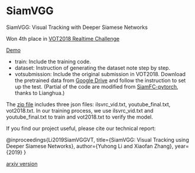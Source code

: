 # SiamVGG
SiamVGG: Visual Tracking with Deeper Siamese Networks

Won 4th place in [VOT2018 Realtime Challenge](http://www.votchallenge.net/vot2018/)

[Demo](https://www.youtube.com/watch?v=cvP64cmiAmY)

* train: Include the training code.
* dataset: Instruction of generating the dataset note step by step.
* votsubmission: Include the original submission in VOT2018. Download the pretrained data from [Google Drive](https://drive.google.com/file/d/13rx9kMJ1lwpics1Qr9_uKjloqLHfMaoU/view?usp=sharing) and follow the instruction to set up the test. (Partial of the code are modified from [SiamFC-pytorch](https://github.com/huanglianghua/siamfc-pytorch), thanks to Lianghua.)


The [zip file](https://drive.google.com/open?id=13aC_2stCEU0VoiIpp6wgudenUSVye74b) includes three json files: ilsvrc_vid.txt, youtube_final.txt, vot2018.txt. In our training process, we use ilsvrc_vid.txt and youtube_final.txt to train and vot2018.txt to verify the model.

If you find our project useful, please cite our technical report:

@inproceedings{Li2019SiamVGGVT,
  title={SiamVGG: Visual Tracking using Deeper Siamese Networks},
  author={Yuhong Li and Xiaofan Zhang},
  year={2019}
}

[arxiv version](https://arxiv.org/abs/1902.02804)
